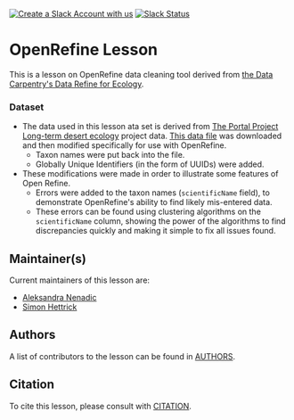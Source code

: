 [![Create a Slack Account with us](https://img.shields.io/badge/Create_Slack_Account-The_Carpentries-071159.svg)](https://swc-slack-invite.herokuapp.com/) 
[![Slack Status](https://img.shields.io/badge/Slack_Channel-dc--ecology--openref-E01563.svg)](https://swcarpentry.slack.com/messages/C9Y0RDGPQ) 

# OpenRefine Lesson
This is a lesson on OpenRefine data cleaning tool derived from [the Data Carpentry's Data Refine for Ecology](https://github.com/datacarpentry/OpenRefine-ecology-lesson/).

### Dataset
* The data used in this lesson ata set is derived from [The Portal Project Long-term desert ecology](http://portal.weecology.org/) project data. [This data file](http://www.esapubs.org/archive/ecol/E090/118/Portal_rodents_19772002.csv) was downloaded and then modified specifically for use with OpenRefine.
    * Taxon names were put back into the file.
    * Globally Unique Identifiers (in the form of UUIDs) were added.
* These modifications were made in order to illustrate some features of Open Refine.
    - Errors were added to the taxon names (`scientificName` field), to demonstrate OpenRefine's ability to find likely mis-entered data.
    - These errors can be found using clustering algorithms on the `scientificName` column, showing the power of the algorithms to find discrepancies quickly and making it simple to fix all issues found.

## Maintainer(s)

Current maintainers of this lesson are:

* [Aleksandra Nenadic](https://github.com/anenadic)
* [Simon Hettrick](https://github.com/SimonHettrick)

## Authors

A list of contributors to the lesson can be found in [AUTHORS](AUTHORS).

## Citation

To cite this lesson, please consult with [CITATION](CITATION).

